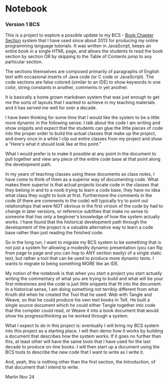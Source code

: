 # Notebook

### Version 1 BCS
This is a project to explore a possible update to my BCS - [Book Chapter Section](https://github.com/Marlin314/Notebook/tree/master/src/BCS/Books/BCSsystem.html) system that I have used since about 2013 
for producing my online programming language tutorials. It was written in JavaScript, keeps an entire book in a single
HTML page, and allows the students to read the book section by section OR by skipping to the Table of Contents jump to any
particular section.

The sections themselves are composed primarily of paragraphs of English text with occasional inserts of Java code (or C code
or JavaScript). The code sections are false colored (similar to an IDE) to show keywords in one color, string constants in 
another, comments in yet another. 

It is basically a home grown markdown system that was just enough to get me the sorts of layouts that I wanted to achieve
in my teaching materials and it has served me well for over a decade.

I have been thinking for some time that I would like the system to be a little more dynamic in the following sense: I talk
about the code I am writing and show snippits and expect that the students can glue the little pieces of code into the
proper order to build the actual classes that make up the project, and every once in a while I clip out entire classes from
my project and show a "Here's what it should look like at this point."

What I would prefer is to make it possible at any point in the document to pull together and view any piece of the entire 
code base at that point along the development path. 

In my years of teaching classes using these documents as class notes, I have come to think of them as a superior way of
documenting code. What makes them superior is that actual projects locate code in the classes that they belong in and to
a noob trying to learn a code base, they have no idea what class they ought to look at first. Furthermore the comments in 
the code (if there are comments in the code) will typically try to point out relationships that were NOT obvious in the
first virsion of the code by had to change in later versions, or reference subtlties that make no sense to someone that 
has only a beginner's knowledge of how the system actually works. I have found that the historical development path through
the development of the project is a valuable alternative way to learn a code base rather than just reading the finished code.

So in the long run, I want to migrate my BCS system to be something that is not just a system for allowing a modestly dynamic
presentation (you can flip from page to page and you can hop to ANY section easily) of a single static text, but rather a tool
that can be used to produce more dynamic texts. I wants to migrate to being something MORE like an IDE.

My notion of the notebook is that when you start a project you start actually writing the commentary of what you are trying 
to build and what will be your first milestones and the code is just little snippets that fit into the document. In a
historical sense, I am doing something not terribly different from what Knuth did when he created the Tool that he used:
Web with Tangle and Weave, so that he could produce his own text books in TeX. He built a single source document which he
could either Tangle together into code that the compiler could read, or Weave it into a book document that would show his
progress/thinking as he worked through a system. 

What I expect to do in this project is: eventually I will bring my BCS system into this project as a starting place. I will 
then demo how it works by building a document that describes how the system works. If it goes no further than this, at least
other will have the same tools that I have used for the last decade to produce on-line books. I will then start up a document
using the BCS tools to describe the new code that I want to write as I write it.

And, yeah, this is nothing other than the first section, the Introduction, of that document that I intend to write.

Marlin Nov 24
